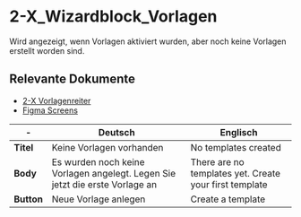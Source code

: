 # 2-X_Wizardblock_Vorlagen

Wird angezeigt, wenn Vorlagen aktiviert wurden, aber noch keine Vorlagen erstellt worden sind.

## Relevante Dokumente

* [2-X Vorlagenreiter](2-X_Vorlagenreiter.md)
* [Figma Screens]()

-| Deutsch | Englisch
---------|----------|---------
 **Titel** | Keine Vorlagen vorhanden | No templates created
 **Body** | Es wurden noch keine Vorlagen angelegt. Legen Sie jetzt die erste Vorlage an | There are no templates yet. Create your first template
 **Button**| Neue Vorlage anlegen | Create a template
